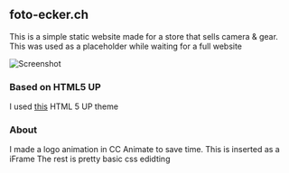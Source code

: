 ## foto-ecker.ch
This is a simple static website made for a store that sells camera & gear. This was used as a placeholder while waiting for a full website

![Screenshot](https://i.imgur.com/uesDLgO.png)

### Based on HTML5 UP
I used [this](https://html5up.net/paradigm-shift) HTML 5 UP theme

### About
I made a logo animation in CC Animate to save time. This is inserted as a iFrame
The rest is pretty basic css edidting
